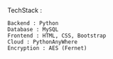 TechStack :

    Backend : Python
    Database : MySQL
    Frontend : HTML, CSS, Bootstrap
    Cloud : PythonAnyWhere
    Encryption : AES (Fernet)
